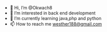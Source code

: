 - 👋 Hi, I’m @Okwach8
- 👀 I’m interested in back end development 
- 🌱 I’m currently learning java,php and python
- 📫 How to reach me westher188@gmail.com

<!---
Okwach8/Okwach8 is a ✨ special ✨ repository because its `README.md` (this file) appears on your GitHub profile.
You can click the Preview link to take a look at your changes.
--->
